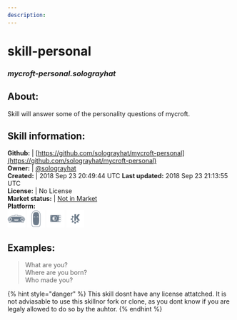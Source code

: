 ```yaml
---    
description:   
---    
```

# skill-personal  
### _mycroft-personal.solograyhat_  
## About:  
Skill will answer some of the personality questions of mycroft.

## Skill information:  
**Github:** | [https://github.com/solograyhat/mycroft-personal](https://github.com/solograyhat/mycroft-personal)  
**Owner:** | [@solograyhat](https://github.com/solograyhat)  
**Created:** | 2018 Sep 23 20:49:44 UTC  **Last updated:** 2018 Sep 23 21:13:55 UTC  
**License:** | No License  
**Market status:** | [Not in Market](https://market.mycroft.ai/skill/)  
**Platform:**  
 ![](../.gitbook/assets/mark-1-icon.png)  ![](../.gitbook/assets/mark-2-icon.png)  ![](../.gitbook/assets/picroft-icon.png)  ![](../.gitbook/assets/kde.png)   
## Examples:  
> What are you?  
> Where are you born?  
> Who made you?  
  
{% hint style="danger" %}
This skill dosnt have any license attatched. It is not adviasable to use this skillnor fork or clone, as you dont know if you are legaly allowed to do so by the auhtor.
{% endhint %}
